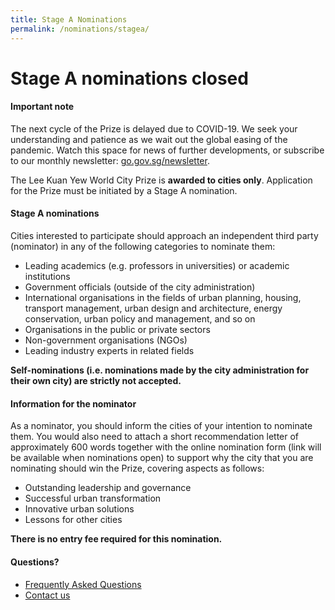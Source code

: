 ```yaml
---
title: Stage A Nominations
permalink: /nominations/stagea/
---
```


# **Stage A nominations closed**

#### **Important note**

The next cycle of the Prize is delayed due to COVID-19. We seek your understanding and patience as we wait out the global easing of the pandemic. Watch this space for news of further developments, or subscribe to our monthly newsletter: [go.gov.sg/newsletter](https://go.gov.sg/newsletter).

The Lee Kuan Yew World City Prize is **awarded to cities only**. Application for the Prize must be initiated by a Stage A nomination.  

#### **Stage A nominations**

Cities interested to participate should approach an independent third party (nominator) in any of the following categories to nominate them:

- Leading academics (e.g. professors in universities) or academic institutions
- Government officials (outside of the city administration)
- International organisations in the fields of urban planning, housing, transport management, urban design and architecture, energy conservation, urban policy and management, and so on
- Organisations in the public or private sectors
- Non-government organisations (NGOs)
- Leading industry experts in related fields

**Self-nominations (i.e. nominations made by the city administration for their own city) are strictly not accepted.** 

#### **Information for the nominator**

As a nominator, you should inform the cities of your intention to nominate them. You would also need to attach a short recommendation letter of approximately 600 words together with the online nomination form (link will be available when nominations open) to support why the city that you are nominating should win the Prize, covering aspects as follows: 

- Outstanding leadership and governance
- Successful urban transformation
- Innovative urban solutions
- Lessons for other cities

**There is no entry fee required for this nomination.**

#### **Questions?**

- [Frequently Asked Questions](/faq/) 
- [Contact us](/contact-us/)
